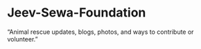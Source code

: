 # Jeev-Sewa-Foundation
“Animal rescue updates, blogs, photos, and ways to contribute or volunteer.”
